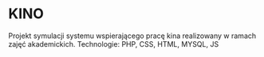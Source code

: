 # KINO
Projekt symulacji systemu wspierającego pracę kina realizowany w ramach zajęć akademickich.
Technologie:
PHP, CSS, HTML, MYSQL, JS
